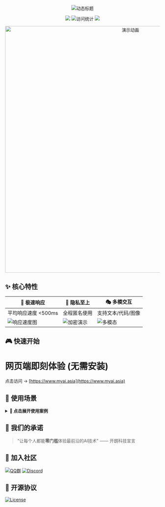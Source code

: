 <div align="center">
  <img src="https://readme-typing-svg.demolab.com?font=Roboto+Slab&size=30&duration=3000&pause=1000&color=00F7FF&center=true&vCenter=true&width=800&lines=🚀+完全免费的+ChatGPT+体验+🆓;🔒+无需登录+🆓+无限使用+💎;🤖+多模型支持+GPT-4o+Claude+Gemini+⚡" alt="动态标题"/>
</div>

<!-- 炫酷徽章墙 -->
<p align="center">
  <img src="https://img.shields.io/badge/模型支持-GPT4o|Claude3|Gemini|Llama3-00ff00?style=for-the-badge&logo=azurepipelines&logoColor=white"/>
  <img src="https://visitor-badge.glitch.me/badge?page_id=myai.asia.readme" alt="访问统计"/> 
  <a href="en_README.md">
    <img src="https://img.shields.io/badge/ENGLISH_README-FFFFFF?style=for-the-badge&logo=googletranslate&logoColor=blue"/>
  </a>
</p>

<div align="center">
  <a href="https://www.myai.asia/">
    <img src="https://media.giphy.com/media/v1.Y2lkPTc5MGI3NjExZ2NvN2V3Y3p5dW1wN3BqOWU0c3N4dGJ5MjF6eHpzN3l5Z3Z1eHZ5eCZlcD12MV9pbnRlcm5hbF9naWZfYnlfaWQmY3Q9Zw/12NUbkXuzpCchG/giphy.gif" width="800" alt="演示动画"/>
  </a>
</div>

## ✨ 核心特性
<div align="center">

| 🚀 **极速响应** | 🔐 **隐私至上** | 🎭 **多模交互** | 
|----------------|-----------------|----------------|
| 平均响应速度 <500ms | 全程匿名使用 | 支持文本/代码/图像 |
| ![响应速度图](https://images.ctfassets.net/00i767ygo3tc/1dWnSu3dS1EaDhlw4RzQJ/5e4ce228bda934d57a2d3e5ada3e803f/response-time-graph.gif) | ![加密演示](https://miro.medium.com/v2/resize:fit:1400/1*9hqax5QH9aArO3RXU7S3XQ.gif) | ![多模态](https://media.baamboozle.com/uploads/images/351519/1644912228_109512_url.gif) |

</div>

## 🎮 快速开始
# 网页端即刻体验 (无需安装)
点击访问 → [https://www.myai.asia](https://www.myai.asia)


## 📌 使用场景
<details>
  <summary><strong>🎯 点击展开使用案例</strong></summary>

- 💻 **代码开发**
  ```python
  # 自动生成Python爬虫
  def scrape_data(url):
      # [AI生成代码...]
      return structured_data
  ```
  
- 📊 **数据分析**
  ```markdown
  | 季度 | 销售额 | 增长率 |
  |------|--------|-------|
  | Q1   | $1.2M  | +15%  |
  | Q2   | $1.8M  | +25%  |
  ```

- 🌍 **多语言支持**
  ```diff
  + 中文：你好，世界！
  + 英文：Hello World!
  + 俄语：Привет, мир!"
  ```
</details>

## 🌟 我们的承诺
> "让每个人都能**零门槛**体验最前沿的AI技术" —— 开朗科技宣言

## 🤝 加入社区
[![QQ群](https://img.shields.io/badge/QQ群-330316577-cyan?style=for-the-badge&logo=tencentqq)](https://qm.qq.com/cgi-bin/qm/qr?_wv=1027&k=vFOh8aTsWPbQsv7ckU8-Rih9w-N6PFom&authKey=uzWNwmUSGD32aKVIGINOAcDrx0BC2I7uPz1mIMsM%2B5yygh8FIrDh7DMkRFQV2j4x8&noverify=0&group_code=330316577)
[![Discord](https://img.shields.io/badge/Discord社区-在线-blue?style=for-the-badge&logo=discord)](https://discord.com/invite/CKrvgCyK4y)

## 📜 开源协议
[![License](https://img.shields.io/badge/License-AGPL_v3-blue.svg?style=for-the-badge)](https://www.gnu.org/licenses/agpl-3.0)
